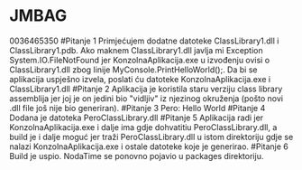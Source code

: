 # JMBAG
0036465350
#Pitanje 1
Primjećujem dodatne datoteke ClassLibrary1.dll i ClassLibrary1.pdb. Ako maknem ClassLibrary1.dll javlja mi Exception System.IO.FileNotFound jer KonzolnaAplikacija.exe u izvođenju ovisi o ClassLibrary1.dll zbog linije MyConsole.PrintHelloWorld();. Da bi se aplikacija uspješno izvela, poslati ću datoteke KonzolnaAplikacija.exe i ClassLibrary1.dll
#Pitanje 2
Aplikacija je koristila staru verziju class library assemblija jer joj je on jedini bio "vidljiv" iz njezinog okruženja (pošto novi .dll file još nije bio generiran).
#Pitanje 3
Pero: Hello World
#Pitanje 4
Dodana je datoteka PeroClassLibrary.dll
#Pitanje 5
Aplikacija radi jer KonzolnaAplikacija.exe i dalje ima gdje dohvatitiu PeroClassLibrary.dll, a build je i dalje moguć jer traži PeroClassLibrary.dll u istom direktoriju gdje se nalazi KonzolnaAplikacija.exe i ostale datoteke koje je generirao.
#Pitanje 6
Build je uspio. NodaTime se ponovno pojavio u packages direktoriju.
